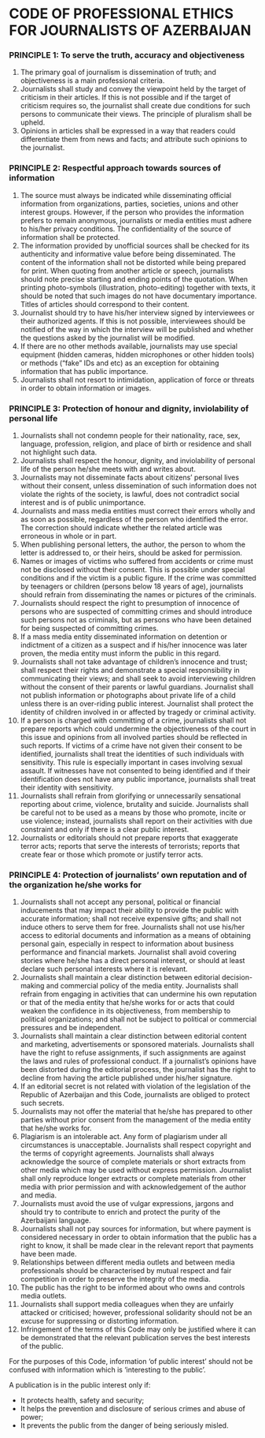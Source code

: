 # CODE OF PROFESSIONAL ETHICS FOR JOURNALISTS OF AZERBAIJAN


### PRINCIPLE 1: To serve the truth, accuracy and objectiveness

1. The primary goal of journalism is dissemination of truth; and objectiveness is a main professional criteria.
2. Journalists shall study and convey the viewpoint held by the target of criticism in their articles. If this is not possible and if the target of criticism requires so, the journalist shall create due conditions for such persons to communicate their views. The principle of pluralism shall be upheld. 
3. Opinions in articles shall be expressed in a way that readers could differentiate them from news and facts; and attribute such opinions to the journalist. 

### PRINCIPLE 2: Respectful approach towards sources of information

1. The source must always be indicated while disseminating official information from organizations, parties, societies, unions and other interest groups. However, if the person who provides the information prefers to remain anonymous, journalists or media entities must adhere to his/her privacy conditions. The confidentiality of the source of information shall be protected.
2. The information provided by unofficial sources shall be checked for its authenticity and informative value before being disseminated. The content of the information shall not be distorted while being prepared for print. When quoting from another article or speech, journalists should note precise starting and ending points of the quotation. When printing photo-symbols (illustration, photo-editing) together with texts, it should be noted that such images do not have documentary importance. Titles of articles should correspond to their content.
3. Journalist should try to have his/her interview signed by interviewees or their authorized agents. If this is not possible, interviewees should be notified of the way in which the interview will be published and whether the questions asked by the journalist will be modified.
4. If there are no other methods available, journalists may use special equipment (hidden cameras, hidden microphones or other hidden tools) or methods (“fake” IDs and etc) as an exception for obtaining information that has public importance.
5. Journalists shall not resort to intimidation, application of force or threats in order to obtain information or images.

### PRINCIPLE 3: Protection of honour and dignity, inviolability of personal life

1. Journalists shall not condemn people for their nationality, race, sex, language, profession, religion, and place of birth or residence and shall not highlight such data.
2. Journalists shall respect the honour, dignity, and inviolability of personal life of the person he/she meets with and writes about.
3. Journalists may not disseminate facts about citizens’ personal lives without their consent, unless dissemination of such information does not violate the rights of the society, is lawful, does not contradict social interest and is of public unimportance.
4. Journalists and mass media entities must correct their errors wholly and as soon as possible, regardless of the person who identified the error. The correction should indicate whether the related article was erroneous in whole or in part. 
5. When publishing personal letters, the author, the person to whom the letter is addressed to, or their heirs, should be asked for permission.
6. Names or images of victims who suffered from accidents or crime must not be disclosed without their consent. This is possible under special conditions and if the victim is a public figure. If the crime was committed by teenagers or children (persons below 18 years of age), journalists should refrain from disseminating the names or pictures of the criminals.
7. Journalists should respect the right to presumption of innocence of persons who are suspected of committing crimes and should introduce such persons not as criminals, but as persons who have been detained for being suspected of committing crimes. 
8. If a mass media entity disseminated information on detention or indictment of a citizen as a suspect and if his/her innocence was later proven, the media entity must inform the public in this regard.
9. Journalists shall not take advantage of children’s innocence and trust; shall respect their rights and demonstrate a special responsibility in communicating their views; and shall seek to avoid interviewing children without the consent of their parents or lawful guardians. Journalist shall not publish information or photographs about private life of a child unless there is an over-riding public interest. Journalist shall protect the identity of children involved in or affected by tragedy or criminal activity.
10. If a person is charged with committing of a crime, journalists shall not prepare reports which could undermine the objectiveness of the court in this issue and opinions from all involved parties should be reflected in such reports. If victims of a crime have not given their consent to be identified, journalists shall treat the identities of such individuals with sensitivity. This rule is especially important in cases involving sexual assault. If witnesses have not consented to being identified and if their identification does not have any public importance, journalists shall treat their identity with sensitivity.
11. Journalists shall refrain from glorifying or unnecessarily sensational reporting about crime, violence, brutality and suicide. Journalists shall be careful not to be used as a means by those who promote, incite or use violence; instead, journalists shall report on their activities with due constraint and only if there is a clear public interest.
12. Journalists or editorials should not prepare reports that exaggerate terror acts; reports that serve the interests of terrorists; reports that create fear or those which promote or justify terror acts. 

### PRINCIPLE 4: Protection of journalists’ own reputation and of the organization he/she works for

1. Journalists shall not accept any personal, political or financial inducements that may impact their ability to provide the public with accurate information; shall not receive expensive gifts; and shall not induce others to serve them for free. Journalists shall not use his/her access to editorial documents and information as a means of obtaining personal gain, especially in respect to information about business performance and financial markets. Journalist shall avoid covering stories where he/she has a direct personal interest, or should at least declare such personal interests where it is relevant.
2. Journalists shall maintain a clear distinction between editorial decision-making and commercial policy of the media entity. Journalists shall refrain from engaging in activities that can undermine his own reputation or that of the media entity that he/she works for or acts that could weaken the confidence in its objectiveness, from membership to political organizations; and shall not be subject to political or commercial pressures and be independent.
3. Journalists shall maintain a clear distinction between editorial content and marketing, advertisements or sponsored materials. Journalists shall have the right to refuse assignments, if such assignments are against the laws and rules of professional conduct. If a journalist’s opinions have been distorted during the editorial process, the journalist has the right to decline from having the article published under his/her signature. 
4. If an editorial secret is not related with violation of the legislation of the Republic of Azerbaijan and this Code, journalists are obliged to protect such secrets. 
5. Journalists may not offer the material that he/she has prepared to other parties without prior consent from the management of the media entity that he/she works for.
6. Plagiarism is an intolerable act. Any form of plagiarism under all circumstances is unacceptable. Journalists shall respect copyright and the terms of copyright agreements. Journalists shall always acknowledge the source of complete materials or short extracts from other media which may be used without express permission. Journalist shall only reproduce longer extracts or complete materials from other media with prior permission and with acknowledgement of the author and media.
7. Journalists must avoid the use of vulgar expressions, jargons and should try to contribute to enrich and protect the purity of the Azerbaijani language.
8. Journalists shall not pay sources for information, but where payment is considered necessary in order to obtain information that the public has a right to know, it shall be made clear in the relevant report that payments have been made.
9. Relationships between different media outlets and between media professionals should be characterised by mutual respect and fair competition in order to preserve the integrity of the media.
10. The public has the right to be informed about who owns and controls media outlets.
11. Journalists shall support media colleagues when they are unfairly attacked or criticised; however, professional solidarity should not be an excuse for suppressing or distorting information.
12. Infringement of the terms of this Code may only be justified where it can be demonstrated that the relevant publication serves the best interests of the public.

For the purposes of this Code, information ‘of public interest’ should not be confused with information which is ‘interesting to the public’.

A publication is in the public interest only if:

- It protects health, safety and security;
- It helps the prevention and disclosure of serious crimes and abuse of power;
- It prevents the public from the danger of being seriously misled.

